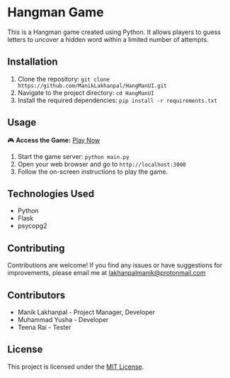 # Hangman Game

This is a Hangman game created using Python. It allows players to guess letters to uncover a hidden word within a limited number of attempts.

## Installation

1. Clone the repository: `git clone https://github.com/ManikLakhanpal/HangManUI.git`
2. Navigate to the project directory: `cd HangManUI`
3. Install the required dependencies: `pip install -r requirements.txt`

## Usage

🎮 **Access the Game:** [Play Now](http://game.w16manik.ninja/home)

1. Start the game server: `python main.py`
2. Open your web browser and go to `http://localhost:3000`
3. Follow the on-screen instructions to play the game.

## Technologies Used

- Python
- Flask
- psycopg2

## Contributing

Contributions are welcome! If you find any issues or have suggestions for improvements, please email me at lakhanpalmanik@protonmail.com

## Contributors

- Manik Lakhanpal - Project Manager, Developer
- Muhammad Yusha - Developer
- Teena Rai - Tester

## License

This project is licensed under the [MIT License](LICENSE).
